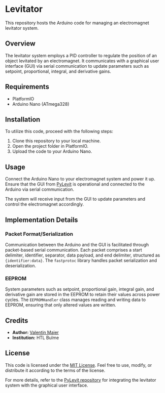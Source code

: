 # Levitator

This repository hosts the Arduino code for managing an electromagnet levitator system.

## Overview

The levitator system employs a PID controller to regulate the position of an object levitated by an electromagnet. It communicates with a graphical user interface (GUI) via serial communication to update parameters such as setpoint, proportional, integral, and derivative gains.

## Requirements

- PlatformIO
- Arduino Nano (ATmega328)

## Installation

To utilize this code, proceed with the following steps:

1. Clone this repository to your local machine.
2. Open the project folder in PlatformIO.
3. Upload the code to your Arduino Nano.

## Usage

Connect the Arduino Nano to your electromagnet system and power it up. Ensure that the GUI from [PyLevit](https://github.com/x-vmaier/PyLevit) is operational and connected to the Arduino via serial communication.

The system will receive input from the GUI to update parameters and control the electromagnet accordingly.

## Implementation Details

### Packet Format/Serialization

Communication between the Arduino and the GUI is facilitated through packet-based serial communication. Each packet comprises a start delimiter, identifier, separator, data payload, and end delimiter, structured as `{identifier:data}`. The `fastprotoc` library handles packet serialization and deserialization.

### EEPROM

System parameters such as setpoint, proportional gain, integral gain, and derivative gain are stored in the EEPROM to retain their values across power cycles. The `EEPROMHandler` class manages reading and writing data to EEPROM, ensuring that only altered values are written.

## Credits

- **Author:** [Valentin Maier](https://github.com/x-vmaier)
- **Institution:** HTL Bulme

## License

This code is licensed under the [MIT License](LICENSE). Feel free to use, modify, or distribute it according to the terms of the license.

For more details, refer to the [PyLevit repository](https://github.com/x-vmaier/PyLevit) for integrating the levitator system with the graphical user interface.